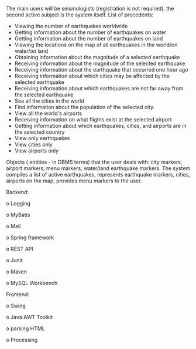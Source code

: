 The main users will be seismologists (registration is not required), the second active subject is the system itself. List of precedents:

* Viewing the number of earthquakes worldwide
* Getting information about the number of earthquakes on water
* Getting information about the number of earthquakes on land
* Viewing the locations on the map of all earthquakes in the world/on water/on land
* Obtaining information about the magnitude of a selected earthquake
* Receiving information about the magnitude of the selected earthquake
* Receiving information about the earthquake that occurred one hour ago
* Receiving information about which cities may be affected by the selected earthquake
* Receiving information about which earthquakes are not far away from the selected earthquake
* See all the cities in the world
* Find information about the population of the selected city.
* View all the world's airports
* Receiving information on what flights exist at the selected airport
* Getting information about which earthquakes, cities, and airports are in the selected country
* View only earthquakes
* View cities only
* View airports only

Objects ( entities - in DBMS terms) that the user deals with: city markers, airport markers, menu markers, water/land earthquake markers. The system compiles a list of active earthquakes, represents earthquake markers, cities, airports on the map, provides menu markers to the user.

Backend:

o Logging

o MyBatis

o Mail

o Spring framework

o REST API

o Junit

o Maven

o MySQL Workbench


Frontend:

o Swing

o Java AWT Toolkit

o parsing HTML

o Processing
